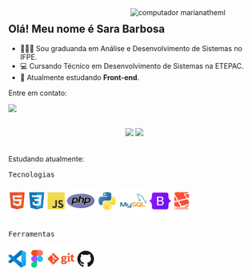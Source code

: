 <img src="https://raw.githubusercontent.com/MicaelliMedeiros/micaellimedeiros/master/image/computer-illustration.png" width="260px" align="right" alt="computador marianatheml">

## Olá! Meu nome é Sara Barbosa

- 👩🏽‍💻 Sou graduanda em Análise e Desenvolvimento de Sistemas no IFPE.<br>
- 💻 Cursando Técnico em Desenvolvimento de Sistemas na ETEPAC.
- 💎 Atualmente estudando <strong>Front-end</strong>.</p>

Entre em contato:</p>

<div> 
  <a href="https://www.linkedin.com/in/saravbarbosa" target="_blank"><img src="https://img.shields.io/badge/-Linkedin-15141B?style=for-the-badge&logo=linkedin&logoColor=8B67DB" target="_blank"></a> 
  </div>
   
  
##
<div align="center">
<img height="180em" src="https://github-readme-stats.vercel.app/api?username=saravbarbosa&show_icons=true&theme=aura&hide_border=true&include_all_commits=true&count_private=true"/> 
<img height="180em" src="https://github-readme-stats.vercel.app/api/top-langs/?username=saravbarbosa&layout=compact&theme=aura&hide_border=true&langs_count=10"/> 
</div>
  </br>
  </br>
 Estudando atualmente:</p>
<kbd>Tecnologias</kbd><br>
  <div style="display: inline_block"><br>
  <img align="center" alt="Sara-HTML" height="35" width="35" src="https://raw.githubusercontent.com/devicons/devicon/master/icons/html5/html5-original.svg">
  <img align="center" alt="Sara-CSS" height="35" width="35" src="https://raw.githubusercontent.com/devicons/devicon/master/icons/css3/css3-original.svg">
  <img align="center" alt="Sara-JavaScript" height="35" width="35" src="https://raw.githubusercontent.com/devicons/devicon/master/icons/javascript/javascript-original.svg">
  <img align="center" alt="Sara-PHP" height="55" width="55" src="https://raw.githubusercontent.com/devicons/devicon/master/icons/php/php-original.svg">
  <img align="center" alt="Sara-Python" height="43" width="43" src="https://raw.githubusercontent.com/devicons/devicon/master/icons/python/python-original.svg">
  <img align="center" alt="Sara-MySQL" height="55" width="55" src="https://raw.githubusercontent.com/devicons/devicon/master/icons/mysql/mysql-original-wordmark.svg">
  <img align="center" alt="Sara-Bootstrap" height="43" width="43" src="https://raw.githubusercontent.com/devicons/devicon/master/icons/bootstrap/bootstrap-original.svg">
   <img align="center" alt="Sara-Laravel" height="35" width="35" src="https://raw.githubusercontent.com/devicons/devicon/master/icons/laravel/laravel-plain-wordmark.svg">
</div>
</div>

  
##
  <kbd>Ferramentas</kbd><br>
    <div style="display: inline_block">
     <img align="center" alt="Sara-Vscode" height="35" width="35" src="https://raw.githubusercontent.com/devicons/devicon/1119b9f84c0290e0f0b38982099a2bd027a48bf1/icons/vscode/vscode-original.svg">
     <img align="center" alt="Sara-Figma" height="35" width="35" src="https://raw.githubusercontent.com/devicons/devicon/2ae2a900d2f041da66e950e4d48052658d850630/icons/figma/figma-original.svg">
     <img align="center" alt="Sara-Git" height="55" width="55" src="https://raw.githubusercontent.com/devicons/devicon/2ae2a900d2f041da66e950e4d48052658d850630/icons/git/git-plain-wordmark.svg">
     <img align="center" alt="Sara-GitHub" height="35" width="35" src="https://raw.githubusercontent.com/devicons/devicon/2ae2a900d2f041da66e950e4d48052658d850630/icons/github/github-original.svg">
</div>
</div>
